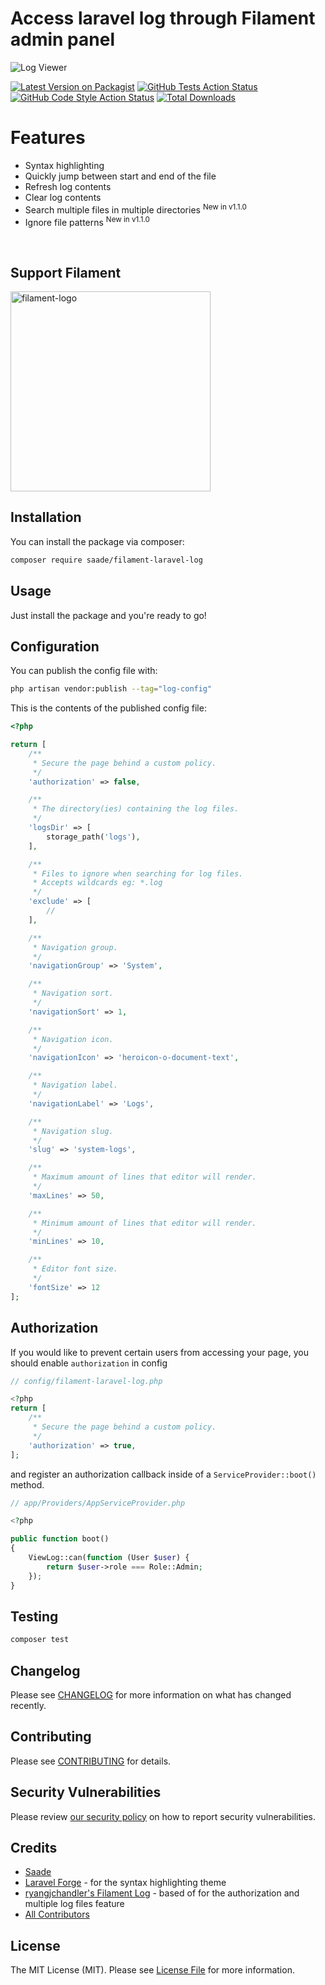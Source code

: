 # Access laravel log through Filament admin panel

![Log Viewer](./art/preview.jpeg)

[![Latest Version on Packagist](https://img.shields.io/packagist/v/saade/filament-laravel-log.svg?style=flat-square)](https://packagist.org/packages/saade/filament-laravel-log)
[![GitHub Tests Action Status](https://img.shields.io/github/workflow/status/saade/filament-laravel-log/run-tests?label=tests)](https://github.com/saade/filament-laravel-log/actions?query=workflow%3Arun-tests+branch%3Amain)
[![GitHub Code Style Action Status](https://img.shields.io/github/workflow/status/saade/filament-laravel-log/Check%20&%20fix%20styling?label=code%20style)](https://github.com/saade/filament-laravel-log/actions?query=workflow%3A"Check+%26+fix+styling"+branch%3Amain)
[![Total Downloads](https://img.shields.io/packagist/dt/saade/filament-laravel-log.svg?style=flat-square)](https://packagist.org/packages/saade/filament-laravel-log)

# Features

- Syntax highlighting
- Quickly jump between start and end of the file
- Refresh log contents
- Clear log contents
- Search multiple files in multiple directories <sup>New in v1.1.0</sup>
- Ignore file patterns <sup>New in v1.1.0</sup>

<br>

## Support Filament

<a href="https://github.com/sponsors/danharrin">
<img width="320" alt="filament-logo" src="https://filamentadmin.com/images/sponsor-banner.jpg">
</a>

<br>

## Installation

You can install the package via composer:

```bash
composer require saade/filament-laravel-log
```

## Usage

Just install the package and you're ready to go!

## Configuration

You can publish the config file with:

```bash
php artisan vendor:publish --tag="log-config"
```

This is the contents of the published config file:

```php
<?php

return [
    /**
     * Secure the page behind a custom policy.
     */
    'authorization' => false,

    /**
     * The directory(ies) containing the log files.
     */
    'logsDir' => [
        storage_path('logs'),
    ],

    /**
     * Files to ignore when searching for log files.
     * Accepts wildcards eg: *.log
     */
    'exclude' => [
        //
    ],

    /**
     * Navigation group.
     */
    'navigationGroup' => 'System',

    /**
     * Navigation sort.
     */
    'navigationSort' => 1,

    /**
     * Navigation icon.
     */
    'navigationIcon' => 'heroicon-o-document-text',

    /**
     * Navigation label.
     */
    'navigationLabel' => 'Logs',

    /**
     * Navigation slug.
     */
    'slug' => 'system-logs',

    /**
     * Maximum amount of lines that editor will render.
     */
    'maxLines' => 50,

    /**
     * Minimum amount of lines that editor will render.
     */
    'minLines' => 10,

    /**
     * Editor font size.
     */
    'fontSize' => 12
];
```

## Authorization
If you would like to prevent certain users from accessing your page, you should enable `authorization` in config
```php
// config/filament-laravel-log.php

<?php
return [
    /**
     * Secure the page behind a custom policy.
     */
    'authorization' => true,
];
```
and register an authorization callback inside of a `ServiceProvider::boot()` method.


```php
// app/Providers/AppServiceProvider.php

<?php

public function boot()
{
    ViewLog::can(function (User $user) {
        return $user->role === Role::Admin;
    });
}
```

## Testing

```bash
composer test
```

## Changelog

Please see [CHANGELOG](CHANGELOG.md) for more information on what has changed recently.

## Contributing

Please see [CONTRIBUTING](.github/CONTRIBUTING.md) for details.

## Security Vulnerabilities

Please review [our security policy](../../security/policy) on how to report security vulnerabilities.

## Credits

- [Saade](https://github.com/saade)
- [Laravel Forge](https://forge.laravel.com) - for the syntax highlighting theme
- [ryangjchandler's Filament Log](https://github.com/ryangjchandler/filament-log) - based of for the authorization and multiple log files feature
- [All Contributors](../../contributors)

## License

The MIT License (MIT). Please see [License File](LICENSE.md) for more information.
